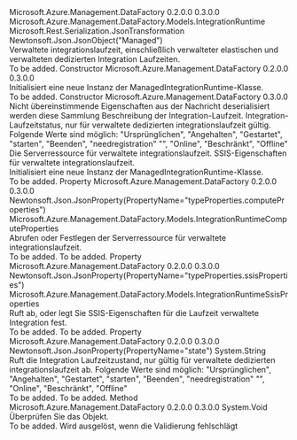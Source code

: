 <Type Name="ManagedIntegrationRuntime" FullName="Microsoft.Azure.Management.DataFactory.Models.ManagedIntegrationRuntime">
  <TypeSignature Language="C#" Value="public class ManagedIntegrationRuntime : Microsoft.Azure.Management.DataFactory.Models.IntegrationRuntime" />
  <TypeSignature Language="ILAsm" Value=".class public auto ansi beforefieldinit ManagedIntegrationRuntime extends Microsoft.Azure.Management.DataFactory.Models.IntegrationRuntime" />
  <TypeSignature Language="DocId" Value="T:Microsoft.Azure.Management.DataFactory.Models.ManagedIntegrationRuntime" />
  <TypeSignature Language="VB.NET" Value="Public Class ManagedIntegrationRuntime&#xA;Inherits IntegrationRuntime" />
  <TypeSignature Language="F#" Value="type ManagedIntegrationRuntime = class&#xA;    inherit IntegrationRuntime" />
  <AssemblyInfo>
    <AssemblyName>Microsoft.Azure.Management.DataFactory</AssemblyName>
    <AssemblyVersion>0.2.0.0</AssemblyVersion>
    <AssemblyVersion>0.3.0.0</AssemblyVersion>
  </AssemblyInfo>
  <Base>
    <BaseTypeName>Microsoft.Azure.Management.DataFactory.Models.IntegrationRuntime</BaseTypeName>
  </Base>
  <Interfaces />
  <Attributes>
    <Attribute>
      <AttributeName>Microsoft.Rest.Serialization.JsonTransformation</AttributeName>
    </Attribute>
    <Attribute>
      <AttributeName>Newtonsoft.Json.JsonObject("Managed")</AttributeName>
    </Attribute>
  </Attributes>
  <Docs>
    <summary>
            Verwaltete integrationslaufzeit, einschließlich verwalteter elastischen und verwalteten dedizierten Integration Laufzeiten.
            </summary>
    <remarks>To be added.</remarks>
  </Docs>
  <Members>
    <Member MemberName=".ctor">
      <MemberSignature Language="C#" Value="public ManagedIntegrationRuntime ();" />
      <MemberSignature Language="ILAsm" Value=".method public hidebysig specialname rtspecialname instance void .ctor() cil managed" />
      <MemberSignature Language="DocId" Value="M:Microsoft.Azure.Management.DataFactory.Models.ManagedIntegrationRuntime.#ctor" />
      <MemberSignature Language="VB.NET" Value="Public Sub New ()" />
      <MemberType>Constructor</MemberType>
      <AssemblyInfo>
        <AssemblyName>Microsoft.Azure.Management.DataFactory</AssemblyName>
        <AssemblyVersion>0.2.0.0</AssemblyVersion>
        <AssemblyVersion>0.3.0.0</AssemblyVersion>
      </AssemblyInfo>
      <Parameters />
      <Docs>
        <summary>
            Initialisiert eine neue Instanz der ManagedIntegrationRuntime-Klasse.
            </summary>
        <remarks>To be added.</remarks>
      </Docs>
    </Member>
    <Member MemberName=".ctor">
      <MemberSignature Language="C#" Value="public ManagedIntegrationRuntime (System.Collections.Generic.IDictionary&lt;string,object&gt; additionalProperties = null, string description = null, string state = null, Microsoft.Azure.Management.DataFactory.Models.IntegrationRuntimeComputeProperties computeProperties = null, Microsoft.Azure.Management.DataFactory.Models.IntegrationRuntimeSsisProperties ssisProperties = null);" />
      <MemberSignature Language="ILAsm" Value=".method public hidebysig specialname rtspecialname instance void .ctor(class System.Collections.Generic.IDictionary`2&lt;string, object&gt; additionalProperties, string description, string state, class Microsoft.Azure.Management.DataFactory.Models.IntegrationRuntimeComputeProperties computeProperties, class Microsoft.Azure.Management.DataFactory.Models.IntegrationRuntimeSsisProperties ssisProperties) cil managed" />
      <MemberSignature Language="DocId" Value="M:Microsoft.Azure.Management.DataFactory.Models.ManagedIntegrationRuntime.#ctor(System.Collections.Generic.IDictionary{System.String,System.Object},System.String,System.String,Microsoft.Azure.Management.DataFactory.Models.IntegrationRuntimeComputeProperties,Microsoft.Azure.Management.DataFactory.Models.IntegrationRuntimeSsisProperties)" />
      <MemberSignature Language="VB.NET" Value="Public Sub New (Optional additionalProperties As IDictionary(Of String, Object) = null, Optional description As String = null, Optional state As String = null, Optional computeProperties As IntegrationRuntimeComputeProperties = null, Optional ssisProperties As IntegrationRuntimeSsisProperties = null)" />
      <MemberSignature Language="F#" Value="new Microsoft.Azure.Management.DataFactory.Models.ManagedIntegrationRuntime : System.Collections.Generic.IDictionary&lt;string, obj&gt; * string * string * Microsoft.Azure.Management.DataFactory.Models.IntegrationRuntimeComputeProperties * Microsoft.Azure.Management.DataFactory.Models.IntegrationRuntimeSsisProperties -&gt; Microsoft.Azure.Management.DataFactory.Models.ManagedIntegrationRuntime" Usage="new Microsoft.Azure.Management.DataFactory.Models.ManagedIntegrationRuntime (additionalProperties, description, state, computeProperties, ssisProperties)" />
      <MemberType>Constructor</MemberType>
      <AssemblyInfo>
        <AssemblyName>Microsoft.Azure.Management.DataFactory</AssemblyName>
        <AssemblyVersion>0.3.0.0</AssemblyVersion>
      </AssemblyInfo>
      <Parameters>
        <Parameter Name="additionalProperties" Type="System.Collections.Generic.IDictionary&lt;System.String,System.Object&gt;" />
        <Parameter Name="description" Type="System.String" />
        <Parameter Name="state" Type="System.String" />
        <Parameter Name="computeProperties" Type="Microsoft.Azure.Management.DataFactory.Models.IntegrationRuntimeComputeProperties" />
        <Parameter Name="ssisProperties" Type="Microsoft.Azure.Management.DataFactory.Models.IntegrationRuntimeSsisProperties" />
      </Parameters>
      <Docs>
        <param name="additionalProperties">Nicht übereinstimmende Eigenschaften aus der Nachricht deserialisiert werden diese Sammlung</param>
        <param name="description">Beschreibung der Integration-Laufzeit.</param>
        <param name="state">Integration-Laufzeitstatus, nur für verwaltete dedizierten integrationslaufzeit gültig. Folgende Werte sind möglich: "Ursprünglichen", "Angehalten", "Gestartet", "starten", "Beenden", "needregistration" "", "Online", "Beschränkt", "Offline"</param>
        <param name="computeProperties">Die Serverressource für verwaltete integrationslaufzeit.</param>
        <param name="ssisProperties">SSIS-Eigenschaften für verwaltete integrationslaufzeit.</param>
        <summary>
            Initialisiert eine neue Instanz der ManagedIntegrationRuntime-Klasse.
            </summary>
        <remarks>To be added.</remarks>
      </Docs>
    </Member>
    <Member MemberName="ComputeProperties">
      <MemberSignature Language="C#" Value="public Microsoft.Azure.Management.DataFactory.Models.IntegrationRuntimeComputeProperties ComputeProperties { get; set; }" />
      <MemberSignature Language="ILAsm" Value=".property instance class Microsoft.Azure.Management.DataFactory.Models.IntegrationRuntimeComputeProperties ComputeProperties" />
      <MemberSignature Language="DocId" Value="P:Microsoft.Azure.Management.DataFactory.Models.ManagedIntegrationRuntime.ComputeProperties" />
      <MemberSignature Language="VB.NET" Value="Public Property ComputeProperties As IntegrationRuntimeComputeProperties" />
      <MemberSignature Language="F#" Value="member this.ComputeProperties : Microsoft.Azure.Management.DataFactory.Models.IntegrationRuntimeComputeProperties with get, set" Usage="Microsoft.Azure.Management.DataFactory.Models.ManagedIntegrationRuntime.ComputeProperties" />
      <MemberType>Property</MemberType>
      <AssemblyInfo>
        <AssemblyName>Microsoft.Azure.Management.DataFactory</AssemblyName>
        <AssemblyVersion>0.2.0.0</AssemblyVersion>
        <AssemblyVersion>0.3.0.0</AssemblyVersion>
      </AssemblyInfo>
      <Attributes>
        <Attribute>
          <AttributeName>Newtonsoft.Json.JsonProperty(PropertyName="typeProperties.computeProperties")</AttributeName>
        </Attribute>
      </Attributes>
      <ReturnValue>
        <ReturnType>Microsoft.Azure.Management.DataFactory.Models.IntegrationRuntimeComputeProperties</ReturnType>
      </ReturnValue>
      <Docs>
        <summary>
            Abrufen oder Festlegen der Serverressource für verwaltete integrationslaufzeit.
            </summary>
        <value>To be added.</value>
        <remarks>To be added.</remarks>
      </Docs>
    </Member>
    <Member MemberName="SsisProperties">
      <MemberSignature Language="C#" Value="public Microsoft.Azure.Management.DataFactory.Models.IntegrationRuntimeSsisProperties SsisProperties { get; set; }" />
      <MemberSignature Language="ILAsm" Value=".property instance class Microsoft.Azure.Management.DataFactory.Models.IntegrationRuntimeSsisProperties SsisProperties" />
      <MemberSignature Language="DocId" Value="P:Microsoft.Azure.Management.DataFactory.Models.ManagedIntegrationRuntime.SsisProperties" />
      <MemberSignature Language="VB.NET" Value="Public Property SsisProperties As IntegrationRuntimeSsisProperties" />
      <MemberSignature Language="F#" Value="member this.SsisProperties : Microsoft.Azure.Management.DataFactory.Models.IntegrationRuntimeSsisProperties with get, set" Usage="Microsoft.Azure.Management.DataFactory.Models.ManagedIntegrationRuntime.SsisProperties" />
      <MemberType>Property</MemberType>
      <AssemblyInfo>
        <AssemblyName>Microsoft.Azure.Management.DataFactory</AssemblyName>
        <AssemblyVersion>0.2.0.0</AssemblyVersion>
        <AssemblyVersion>0.3.0.0</AssemblyVersion>
      </AssemblyInfo>
      <Attributes>
        <Attribute>
          <AttributeName>Newtonsoft.Json.JsonProperty(PropertyName="typeProperties.ssisProperties")</AttributeName>
        </Attribute>
      </Attributes>
      <ReturnValue>
        <ReturnType>Microsoft.Azure.Management.DataFactory.Models.IntegrationRuntimeSsisProperties</ReturnType>
      </ReturnValue>
      <Docs>
        <summary>
            Ruft ab, oder legt Sie SSIS-Eigenschaften für die Laufzeit verwaltete Integration fest.
            </summary>
        <value>To be added.</value>
        <remarks>To be added.</remarks>
      </Docs>
    </Member>
    <Member MemberName="State">
      <MemberSignature Language="C#" Value="public string State { get; }" />
      <MemberSignature Language="ILAsm" Value=".property instance string State" />
      <MemberSignature Language="DocId" Value="P:Microsoft.Azure.Management.DataFactory.Models.ManagedIntegrationRuntime.State" />
      <MemberSignature Language="VB.NET" Value="Public ReadOnly Property State As String" />
      <MemberSignature Language="F#" Value="member this.State : string" Usage="Microsoft.Azure.Management.DataFactory.Models.ManagedIntegrationRuntime.State" />
      <MemberType>Property</MemberType>
      <AssemblyInfo>
        <AssemblyName>Microsoft.Azure.Management.DataFactory</AssemblyName>
        <AssemblyVersion>0.2.0.0</AssemblyVersion>
        <AssemblyVersion>0.3.0.0</AssemblyVersion>
      </AssemblyInfo>
      <Attributes>
        <Attribute>
          <AttributeName>Newtonsoft.Json.JsonProperty(PropertyName="state")</AttributeName>
        </Attribute>
      </Attributes>
      <ReturnValue>
        <ReturnType>System.String</ReturnType>
      </ReturnValue>
      <Docs>
        <summary>
            Ruft die Integration Laufzeitzustand, nur gültig für verwaltete dedizierten integrationslaufzeit ab. Folgende Werte sind möglich: "Ursprünglichen", "Angehalten", "Gestartet", "starten", "Beenden", "needregistration" "", "Online", "Beschränkt", "Offline"
            </summary>
        <value>To be added.</value>
        <remarks>To be added.</remarks>
      </Docs>
    </Member>
    <Member MemberName="Validate">
      <MemberSignature Language="C#" Value="public virtual void Validate ();" />
      <MemberSignature Language="ILAsm" Value=".method public hidebysig newslot virtual instance void Validate() cil managed" />
      <MemberSignature Language="DocId" Value="M:Microsoft.Azure.Management.DataFactory.Models.ManagedIntegrationRuntime.Validate" />
      <MemberSignature Language="VB.NET" Value="Public Overridable Sub Validate ()" />
      <MemberSignature Language="F#" Value="abstract member Validate : unit -&gt; unit&#xA;override this.Validate : unit -&gt; unit" Usage="managedIntegrationRuntime.Validate " />
      <MemberType>Method</MemberType>
      <AssemblyInfo>
        <AssemblyName>Microsoft.Azure.Management.DataFactory</AssemblyName>
        <AssemblyVersion>0.2.0.0</AssemblyVersion>
        <AssemblyVersion>0.3.0.0</AssemblyVersion>
      </AssemblyInfo>
      <ReturnValue>
        <ReturnType>System.Void</ReturnType>
      </ReturnValue>
      <Parameters />
      <Docs>
        <summary>
            Überprüfen Sie das Objekt.
            </summary>
        <remarks>To be added.</remarks>
        <exception cref="T:Microsoft.Rest.ValidationException">
            Wird ausgelöst, wenn die Validierung fehlschlägt
            </exception>
      </Docs>
    </Member>
  </Members>
</Type>